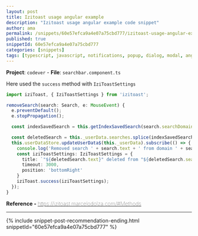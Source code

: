 ```yaml
---
layout: post
title: Izitoast usage angular example
description: "Izitoast usage angular example code snippet"
author: ama
permalink: /snippets/60e57efca9a4e07a75cbd777/izitoast-usage-angular-example
published: true
snippetId: 60e57efca9a4e07a75cbd777
categories: [snippets]
tags: [typescript, javascript, notifications, popup, dialog, modal, angular, codever-snippets]
---
```


**Project**: `codever` - **File**:  `searchbar.component.ts`

Here used the `success` method with `IziToastSettings`

```typescript
import iziToast, { IziToastSettings } from 'izitoast';

removeSearch(search: Search, e: MouseEvent) {
  e.preventDefault();
  e.stopPropagation();

  const indexSavedSearch = this.getIndexSavedSearch(search.searchDomain, search.text);

  const deletedSearch = this._userData.searches.splice(indexSavedSearch, 1)[0];
  this.userDataStore.updateUserData$(this._userData).subscribe(() => {
    console.log('Removed search ' + search.text + ' from domain ' + search.searchDomain);
    const iziToastSettings: IziToastSettings = {
      title: `"${deletedSearch.text}" deleted from "${deletedSearch.searchDomain}" search history `,
      timeout: 3000,
      position: 'bottomRight'
    }
    iziToast.success(iziToastSettings);
  });
}


```

<span style="font-size: 0.9rem">
  <strong>Reference - </strong>
  <a href="https://izitoast.marcelodolza.com/#Methods" target="_blank" style="font-weight: lighter">
     https://izitoast.marcelodolza.com/#Methods
  </a>
</span>

<hr/>


 {% include snippet-post-recommendation-ending.html snippetId="60e57efca9a4e07a75cbd777" %}
